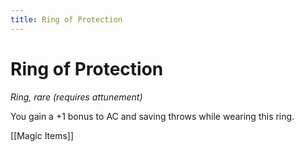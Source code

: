 ---title: Ring of Protection---
# Ring of Protection

*Ring, rare (requires attunement)*

You gain a +1 bonus to AC and saving throws while wearing this ring.


[[Magic Items]]
